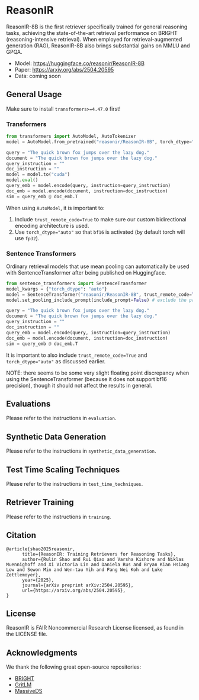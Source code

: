 # ReasonIR

ReasonIR-8B is the first retriever specifically trained for general reasoning tasks, achieving the state-of-the-art retrieval performance on BRIGHT (reasoning-intensive retrieval). 
When employed for retrieval-augmented generation (RAG), ReasonIR-8B also brings substantial gains on MMLU and GPQA.

- Model: https://huggingface.co/reasonir/ReasonIR-8B 
- Paper: https://arxiv.org/abs/2504.20595
- Data: coming soon

## General Usage
Make sure to install `transformers>=4.47.0` first!

### Transformers

```python
from transformers import AutoModel, AutoTokenizer
model = AutoModel.from_pretrained("reasonir/ReasonIR-8B", torch_dtype="auto", trust_remote_code=True)

query = "The quick brown fox jumps over the lazy dog."
document = "The quick brown fox jumps over the lazy dog."
query_instruction = ""
doc_instruction = ""
model = model.to("cuda")
model.eval()
query_emb = model.encode(query, instruction=query_instruction)
doc_emb = model.encode(document, instruction=doc_instruction)
sim = query_emb @ doc_emb.T
```

When using `AutoModel`, it is important to: 

1. Include `trust_remote_code=True` to make sure our custom bidirectional encoding architecture is used.
2. Use `torch_dtype="auto"` so that `bf16` is activated (by default torch will use `fp32`).

### Sentence Transformers

Ordinary retrieval models that use mean pooling can automatically be used with SentenceTransformer after being published on Huggingface. 

```python
from sentence_transformers import SentenceTransformer
model_kwargs = {"torch_dtype": "auto"}
model = SentenceTransformer("reasonir/ReasonIR-8B", trust_remote_code=True, model_kwargs=model_kwargs)
model.set_pooling_include_prompt(include_prompt=False) # exclude the prompt during pooling

query = "The quick brown fox jumps over the lazy dog."
document = "The quick brown fox jumps over the lazy dog."
query_instruction = ""
doc_instruction = ""
query_emb = model.encode(query, instruction=query_instruction)
doc_emb = model.encode(document, instruction=doc_instruction)
sim = query_emb @ doc_emb.T
```

It is important to also include `trust_remote_code=True` and `torch_dtype="auto"` as discussed earlier. 

NOTE: there seems to be some very slight floating point discrepancy when using the SentenceTransformer (because it does not support bf16 precision), though it should not affect the results in general.

## Evaluations
Please refer to the instructions in `evaluation`.

## Synthetic Data Generation
Please refer to the instructions in `synthetic_data_generation`.

## Test Time Scaling Techniques
Please refer to the instructions in `test_time_techniques`.

## Retriever Training
Please refer to the instructions in `training`.

## Citation
```
@article{shao2025reasonir,
      title={ReasonIR: Training Retrievers for Reasoning Tasks}, 
      author={Rulin Shao and Rui Qiao and Varsha Kishore and Niklas Muennighoff and Xi Victoria Lin and Daniela Rus and Bryan Kian Hsiang Low and Sewon Min and Wen-tau Yih and Pang Wei Koh and Luke Zettlemoyer},
      year={2025},
      journal={arXiv preprint arXiv:2504.20595},
      url={https://arxiv.org/abs/2504.20595}, 
}
```

## License
ReasonIR is FAIR Noncommercial Research License licensed, as found in the LICENSE file.

## Acknowledgments
We thank the following great open-source repositories:
- [BRIGHT](https://github.com/xlang-ai/BRIGHT)
- [GritLM](https://github.com/ContextualAI/gritlm)
- [MassiveDS](https://github.com/RulinShao/retrieval-scaling)
